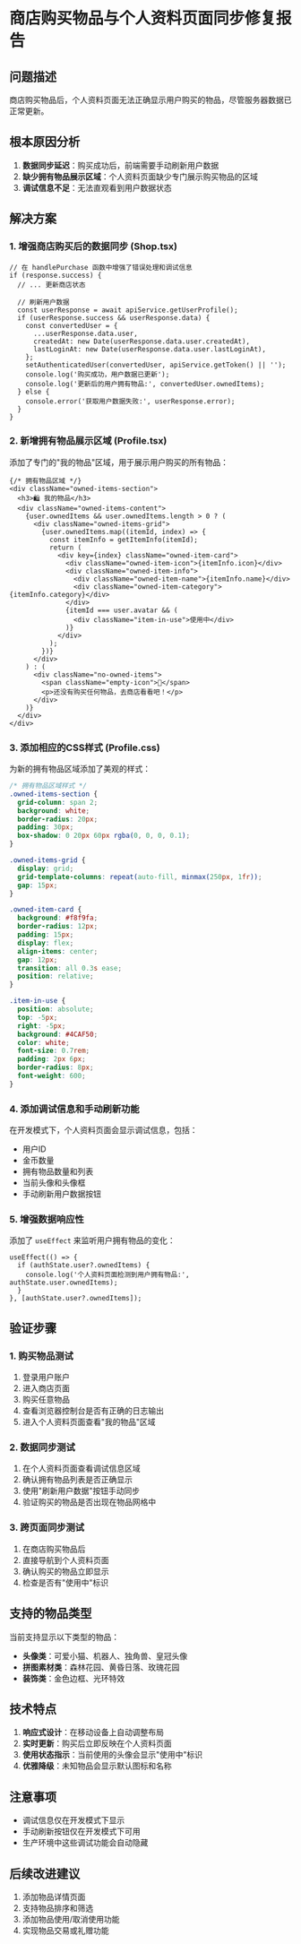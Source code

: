 # 商店购买物品与个人资料页面同步修复报告

## 问题描述
商店购买物品后，个人资料页面无法正确显示用户购买的物品，尽管服务器数据已正常更新。

## 根本原因分析
1. **数据同步延迟**：购买成功后，前端需要手动刷新用户数据
2. **缺少拥有物品展示区域**：个人资料页面缺少专门展示购买物品的区域
3. **调试信息不足**：无法直观看到用户数据状态

## 解决方案

### 1. 增强商店购买后的数据同步 (Shop.tsx)
```tsx
// 在 handlePurchase 函数中增强了错误处理和调试信息
if (response.success) {
  // ... 更新商店状态
  
  // 刷新用户数据
  const userResponse = await apiService.getUserProfile();
  if (userResponse.success && userResponse.data) {
    const convertedUser = {
      ...userResponse.data.user,
      createdAt: new Date(userResponse.data.user.createdAt),
      lastLoginAt: new Date(userResponse.data.user.lastLoginAt),
    };
    setAuthenticatedUser(convertedUser, apiService.getToken() || '');
    console.log('购买成功，用户数据已更新');
    console.log('更新后的用户拥有物品:', convertedUser.ownedItems);
  } else {
    console.error('获取用户数据失败:', userResponse.error);
  }
}
```

### 2. 新增拥有物品展示区域 (Profile.tsx)
添加了专门的"我的物品"区域，用于展示用户购买的所有物品：

```tsx
{/* 拥有物品区域 */}
<div className="owned-items-section">
  <h3>🛍️ 我的物品</h3>
  <div className="owned-items-content">
    {user.ownedItems && user.ownedItems.length > 0 ? (
      <div className="owned-items-grid">
        {user.ownedItems.map((itemId, index) => {
          const itemInfo = getItemInfo(itemId);
          return (
            <div key={index} className="owned-item-card">
              <div className="owned-item-icon">{itemInfo.icon}</div>
              <div className="owned-item-info">
                <div className="owned-item-name">{itemInfo.name}</div>
                <div className="owned-item-category">{itemInfo.category}</div>
              </div>
              {itemId === user.avatar && (
                <div className="item-in-use">使用中</div>
              )}
            </div>
          );
        })}
      </div>
    ) : (
      <div className="no-owned-items">
        <span className="empty-icon">🛒</span>
        <p>还没有购买任何物品，去商店看看吧！</p>
      </div>
    )}
  </div>
</div>
```

### 3. 添加相应的CSS样式 (Profile.css)
为新的拥有物品区域添加了美观的样式：

```css
/* 拥有物品区域样式 */
.owned-items-section {
  grid-column: span 2;
  background: white;
  border-radius: 20px;
  padding: 30px;
  box-shadow: 0 20px 60px rgba(0, 0, 0, 0.1);
}

.owned-items-grid {
  display: grid;
  grid-template-columns: repeat(auto-fill, minmax(250px, 1fr));
  gap: 15px;
}

.owned-item-card {
  background: #f8f9fa;
  border-radius: 12px;
  padding: 15px;
  display: flex;
  align-items: center;
  gap: 12px;
  transition: all 0.3s ease;
  position: relative;
}

.item-in-use {
  position: absolute;
  top: -5px;
  right: -5px;
  background: #4CAF50;
  color: white;
  font-size: 0.7rem;
  padding: 2px 6px;
  border-radius: 8px;
  font-weight: 600;
}
```

### 4. 添加调试信息和手动刷新功能
在开发模式下，个人资料页面会显示调试信息，包括：
- 用户ID
- 金币数量
- 拥有物品数量和列表
- 当前头像和头像框
- 手动刷新用户数据按钮

### 5. 增强数据响应性
添加了 `useEffect` 来监听用户拥有物品的变化：

```tsx
useEffect(() => {
  if (authState.user?.ownedItems) {
    console.log('个人资料页面检测到用户拥有物品:', authState.user.ownedItems);
  }
}, [authState.user?.ownedItems]);
```

## 验证步骤

### 1. 购买物品测试
1. 登录用户账户
2. 进入商店页面
3. 购买任意物品
4. 查看浏览器控制台是否有正确的日志输出
5. 进入个人资料页面查看"我的物品"区域

### 2. 数据同步测试
1. 在个人资料页面查看调试信息区域
2. 确认拥有物品列表是否正确显示
3. 使用"刷新用户数据"按钮手动同步
4. 验证购买的物品是否出现在物品网格中

### 3. 跨页面同步测试
1. 在商店购买物品后
2. 直接导航到个人资料页面
3. 确认购买的物品立即显示
4. 检查是否有"使用中"标识

## 支持的物品类型

当前支持显示以下类型的物品：
- **头像类**：可爱小猫、机器人、独角兽、皇冠头像
- **拼图素材类**：森林花园、黄昏日落、玫瑰花园
- **装饰类**：金色边框、光环特效

## 技术特点
1. **响应式设计**：在移动设备上自动调整布局
2. **实时更新**：购买后立即反映在个人资料页面
3. **使用状态指示**：当前使用的头像会显示"使用中"标识
4. **优雅降级**：未知物品会显示默认图标和名称

## 注意事项
- 调试信息仅在开发模式下显示
- 手动刷新按钮仅在开发模式下可用
- 生产环境中这些调试功能会自动隐藏

## 后续改进建议
1. 添加物品详情页面
2. 支持物品排序和筛选
3. 添加物品使用/取消使用功能
4. 实现物品交易或礼赠功能
